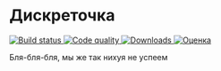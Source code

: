 # Дискреточка

[![Build status](https://img.shields.io/badge/build-failing-red.svg)
![Code quality](https://img.shields.io/badge/code_quality-shit-red.svg)
![Downloads](https://img.shields.io/badge/downloads-0-green.svg)
![Оценка](https://img.shields.io/badge/%D0%BE%D1%86%D0%B5%D0%BD%D0%BA%D0%B0-N/A-lightgrey.svg)](http://shields.io/)

Бля-бля-бля, мы же так нихуя не успеем

